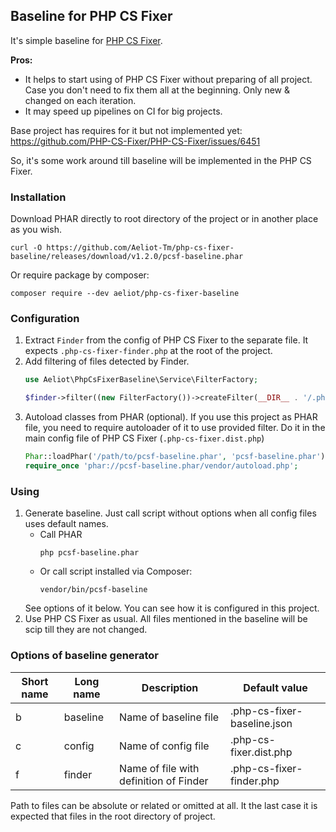 ## Baseline for PHP CS Fixer

It's simple baseline for [PHP CS Fixer](https://github.com/PHP-CS-Fixer/PHP-CS-Fixer).

**Pros:**
- It helps to start using of PHP CS Fixer without preparing of all project.
  Case you don't need to fix them all at the beginning. Only new & changed on each iteration.
- It may speed up pipelines on CI for big projects.

Base project has requires for it but not implemented yet: https://github.com/PHP-CS-Fixer/PHP-CS-Fixer/issues/6451

So, it's some work around till baseline will be implemented in the PHP CS Fixer.

### Installation

Download PHAR directly to root directory of the project or in another place as you wish.
```shell
curl -O https://github.com/Aeliot-Tm/php-cs-fixer-baseline/releases/download/v1.2.0/pcsf-baseline.phar
```

Or require package by composer:
```shell
composer require --dev aeliot/php-cs-fixer-baseline
```

### Configuration

1. Extract `Finder` from the config of PHP CS Fixer to the separate file.
   It expects `.php-cs-fixer-finder.php` at the root of the project.
2. Add filtering of files detected by Finder.
   ```php
   use Aeliot\PhpCsFixerBaseline\Service\FilterFactory;

   $finder->filter((new FilterFactory())->createFilter(__DIR__ . '/.php-cs-fixer-baseline.json', $config));
   ```
3. Autoload classes from PHAR (optional).
   If you use this project as PHAR file, you need to require autoloader of it to use provided filter.
   Do it in the main config file of PHP CS Fixer (`.php-cs-fixer.dist.php`)
   ```php
   Phar::loadPhar('/path/to/pcsf-baseline.phar', 'pcsf-baseline.phar');
   require_once 'phar://pcsf-baseline.phar/vendor/autoload.php';
   ```

### Using
1. Generate baseline. Just call script without options when all config files uses default names.
   - Call PHAR
     ```shell
     php pcsf-baseline.phar
     ```
   - Or call script installed via Composer:
     ```shell
     vendor/bin/pcsf-baseline
     ```
   See options of it below. You can see how it is configured in this project.
2. Use PHP CS Fixer as usual. All files mentioned in the baseline will be scip till they are not changed.


### Options of baseline generator

| Short name | Long name | Description                            | Default value               |
|------------|-----------|----------------------------------------|-----------------------------|
| b          | baseline  | Name of baseline file                  | .php-cs-fixer-baseline.json |
| c          | config    | Name of config file                    | .php-cs-fixer.dist.php      |
| f          | finder    | Name of file with definition of Finder | .php-cs-fixer-finder.php    |

Path to files can be absolute or related or omitted at all. It the last case it is expected that files
in the root directory of project.
